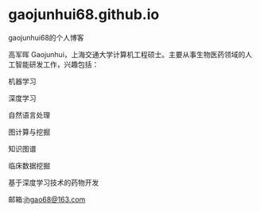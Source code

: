 # gaojunhui68.github.io
gaojunhui68的个人博客

高军晖 Gaojunhui，上海交通大学计算机工程硕士。主要从事生物医药领域的人工智能研发工作，兴趣包括：


机器学习

深度学习

自然语言处理

图计算与挖掘

知识图谱


临床数据挖掘

基于深度学习技术的药物开发



邮箱:jhgao68@163.com
